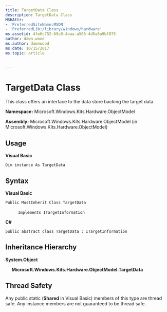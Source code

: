 ```yaml
---
title: TargetData Class
description: TargetData Class
MSHAttr:
- 'PreferredSiteName:MSDN'
- 'PreferredLib:/library/windows/hardware'
ms.assetid: 4fe6c752-69c0-4aaa-a565-4d5a8a9bf875
author: dawn.wood
ms.author: dawnwood
ms.date: 10/15/2017
ms.topic: article


---
```


# TargetData Class


This class offers an interface to the data store backing the target data.

**Namespace:** Microsoft.Windows.Kits.Hardware.ObjectModel

**Assembly:** Microsoft.Windows.Kits.Hardware.ObjectModel (in Microsoft.Windows.Kits.Hardware.ObjectModel)

## <span id="Usage"></span><span id="usage"></span><span id="USAGE"></span>Usage


**Visual Basic**

`Dim instance As TargetData`

## <span id="Syntax"></span><span id="syntax"></span><span id="SYNTAX"></span>Syntax


**Visual Basic**

`Public MustInherit Class TargetData`

          `Implements ITargetInformation`

**C#**

`public abstract class TargetData : ITargetInformation`

## <span id="Inheritance_Hierarchy"></span><span id="inheritance_hierarchy"></span><span id="INHERITANCE_HIERARCHY"></span>Inheritance Hierarchy


**System.Object**

     **Microsoft.Windows.Kits.Hardware.ObjectModel.TargetData**

## <span id="Thread_Safety"></span><span id="thread_safety"></span><span id="THREAD_SAFETY"></span>Thread Safety


Any public static (**Shared** in Visual Basic) members of this type are thread safe. Any instance members are not guaranteed to be thread safe.

 

 







